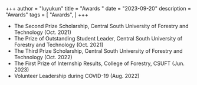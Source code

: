 +++
author = "luyukun"
title = "Awards "
date = "2023-09-20"
description = "Awards"
tags = [
    "Awards",
]
+++

- The Second Prize Scholarship, Central South University of Forestry and Technology (Oct. 2021)  
- The Prize of Outstanding Student Leader, Central South University of Forestry and Technology  (Oct. 2021)  
- The Third Prize Scholarship, Central South University of Forestry and Technology            (Oct. 2022)  
- The First Prize of Internship Results, College of Forestry, CSUFT	(Jun. 2023)  
- Volunteer Leadership during COVID-19	(Aug. 2022)
